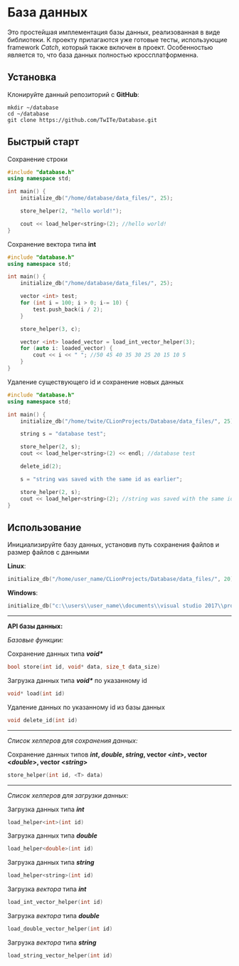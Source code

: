# База данных

Это простейшая имплементация базы данных, реализованная в виде библиотеки.
К проекту прилагаются уже готовые тесты, использующие framework *Catch*, который также включен в проект.
Особенностью является то, что база данных полностью кроссплатформенна.

## Установка

Клонируйте данный репозиторий с **GitHub**:

```
mkdir ~/database
cd ~/database
git clone https://github.com/TwITe/Database.git
```

## Быстрый старт

Сохранение строки
  ```c++
  #include "database.h"
  using namespace std;

  int main() {
      initialize_db("/home/database/data_files/", 25);

      store_helper(2, "hello world!");

      cout << load_helper<string>(2); //hello world!
  }
  ```

Сохранение вектора типа **int**
  ```c++
  #include "database.h"
  using namespace std;

  int main() {
      initialize_db("/home/database/data_files/", 25);

      vector <int> test;
      for (int i = 100; i > 0; i-= 10) {
          test.push_back(i / 2);
      }

      store_helper(3, c);

      vector <int> loaded_vector = load_int_vector_helper(3);
      for (auto i: loaded_vector) {
          cout << i << " "; //50 45 40 35 30 25 20 15 10 5
      }
  }
  ```

Удаление существующего id и сохранение новых данных

```c++
#include "database.h"
using namespace std;

int main() {
    initialize_db("/home/twite/CLionProjects/Database/data_files/", 25);

    string s = "database test";

    store_helper(2, s);
    cout << load_helper<string>(2) << endl; //database test

    delete_id(2);

    s = "string was saved with the same id as earlier";

    store_helper(2, s);
    cout << load_helper<string>(2); //string was saved with the same id as earlier
}
```

## Использование

Инициализируйте базу данных, установив путь сохранения файлов и размер файлов с данными

 **Linux**:
 ```c++
 initialize_db("/home/user_name/CLionProjects/Database/data_files/", 20)
 ```
 **Windows**:
  ```c++
  initialize_db("c:\\users\\user_name\\documents\\visual studio 2017\\projects\\database\\data_files\\", 20)
  ```

---

**API базы данных:**


*Базовые функции:*

Сохранение данных типа ***void\****
  ```c++
  bool store(int id, void* data, size_t data_size)
  ```

Загрузка данных типа ***void\**** по указанному id
   ```c++
 void* load(int id)
```

Удаление данных по указанному id из базы данных
  ```c++
  void delete_id(int id)
  ```

---

*Список хелперов для сохранения данных:*

Сохранение данных типов **_int_, _double_, _string_, vector \<_int_>\, vector \<_double_>\, vector \<_string_>**
```c++
store_helper(int id, <T> data)
```

---

*Список хелперов для загрузки данных:*

Загрузка данных типа ***int***
 ```c++
load_helper<int>(int id)
```

Загрузка данных типа ***double***
 ```c++
load_helper<double>(int id)
```

Загрузка данных типа ***string***
 ```c++
load_helper<string>(int id)
```

Загрузка *вектора* типа ***int***
 ```c++
load_int_vector_helper(int id)
```

Загрузка *вектора* типа ***double***
 ```c++
load_double_vector_helper(int id)
```

Загрузка *вектора* типа ***string***
 ```c++
load_string_vector_helper(int id)
```